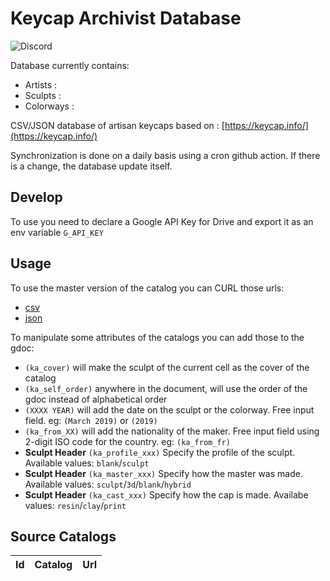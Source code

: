 # Keycap Archivist Database

![Discord](https://img.shields.io/discord/707159843751854141)

Database currently contains:

- Artists : <artistCount>
- Sculpts : <sculptCount>
- Colorways : <colorwayCount>

CSV/JSON database of artisan keycaps based on : [https://keycap.info/](https://keycap.info/)

Synchronization is done on a daily basis using a cron github action. If there is a change, the database update itself.

## Develop

To use you need to declare a Google API Key for Drive and export it as an env variable `G_API_KEY`

## Usage

To use the master version of the catalog you can CURL those urls:

- [csv](https://raw.githubusercontent.com/keycap-archivist/database/master/db/catalog.csv)
- [json](https://raw.githubusercontent.com/keycap-archivist/database/master/db/catalog.json)

To manipulate some attributes of the catalogs you can add those to the gdoc:

- `(ka_cover)` will make the sculpt of the current cell as the cover of the catalog
- `(ka_self_order)` anywhere in the document, will use the order of the gdoc instead of alphabetical order
- `(XXXX YEAR)` will add the date on the sculpt or the colorway. Free input field. eg: `(March 2019)` or `(2019)`
- `(ka_from_XX)` will add the nationality of the maker. Free input field using 2-digit ISO code for the country. eg: `(ka_from_fr)`
- **Sculpt Header** `(ka_profile_xxx)` Specify the profile of the sculpt. Available values: `blank`/`sculpt`
- **Sculpt Header** `(ka_master_xxx)` Specify how the master was made. Available values: `sculpt`/`3d`/`blank`/`hybrid`
- **Sculpt Header** `(ka_cast_xxx)` Specify how the cap is made. Availabe values: `resin`/`clay`/`print`

## Source Catalogs

| Id | Catalog | Url |
| -- | ------- | --- |
<srcCatalogs>
